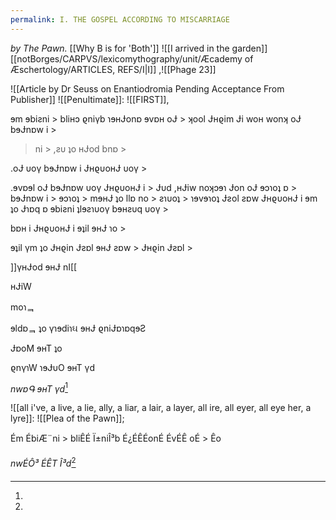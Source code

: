 ```yaml
---
permalink: I. THE GOSPEL ACCORDING TO MISCARRIAGE
---
```


*by The Pawn.* 
[[Why B is for 'Both']]
![[I arrived in the garden]]
[[notBorges/CARPVS/lexicomythography/unit/Æcademy of Æschertology/ARTICLES, REFS/I|I]] ,![[Phage 23]]


![[Article by Dr Seuss on Enantiodromia Pending Acceptance From Publisher]]
![[Penultimate]]:
![[FIRST]],



 >
 ɘm ɘbiƨni >
bliʜɔ ϱniγb ɿɘʜɈonɒ ɘvɒʜ oɈ >
 ʞool Ɉʜϱim Ɉi woʜ wonʞ oɈ bɘɈnɒw i >
 >ni >
 ,ƨυ ʇo ʜɈod bnɒ >
 >
 .oɈ υoγ bɘɈnɒw i ɈʜϱυoʜɈ υoγ >
 >
 .ɘvɒɘl oɈ bɘɈnɒw υoγ ɈʜϱυoʜɈ i >
 Ɉυd ,ʜɈiw noʞɔɘɿ Ɉon oɈ ɘɔɿoʇ ɒ >
 bɘɈnɒw i >
 ɘɔɿoʇ >
 mɘʜɈ ʇo llɒ no >
 ƨɿυoʇ >
 ɿɘvɘɿoʇ Ɉƨol ƨɒw ɈʜϱυoʜɈ i ɘm ʇo Ɉɿɒq ɒ ɘbiƨni ʇlɘƨɿυoγ bɘʜƨυq υoγ >
 >
 >
 bɒʜ i ɈʜϱυoʜɈ i ɘʇil ɘʜɈ ɿo >
 >
 ɘʇil γm ʇo Ɉʜϱin Ɉƨɒl ɘʜɈ ƨɒw >
 Ɉʜϱin Ɉƨɒl >

]]γʜɈod ɘʜɈ nI[[

ʜɈiW

 moɿᆿ

 ɘldɒᆿ ʇo γɿɘdiɿઘ ɘʜɈ ϱniɈɒɿɒqɘƧ

 ɈɒoM ɘʜT ʇo

 ϱnγɿW ɿɘɈυO ɘʜT γd

*nwɒԳ ɘʜT γd*[^1]

[^1]:


 ![[all i've, a live, a lie, ally, a liar, a lair, a layer, all ire, all eyer, all eye her, a lyre]]: ![[Plea of the Pawn]];




 >
 Ém ÉbiÆ¨ni >
bliÊÉ Ï±niÎ³b É¿ÉÊÉonÉ ÉvÉÊ oÉ >
 Êo

*nwÉÔ³ ÉÊT Î³d*[^1]

[^1]:Out Out Briefest  Story  Stretching back  Stretching out  Out brief  Burning  {REDACTED} I could say it is wax being poured down my throat, making me dry heave like your cock used to, but you don’t deserve the fucking metaphor. There is no romance to how you pulverised everything that once glowed in an orange flicker.


